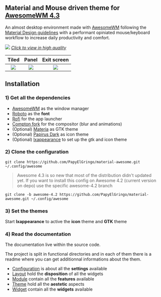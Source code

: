 ## Material and Mouse driven theme for [AwesomeWM 4.3](https://awesomewm.org/)

An almost desktop environment made with [AwesomeWM](https://awesomewm.org/) following the
[Material Design guidelines](https://material.io) with a performant opiniated mouse/keyboard
workflow to increase daily productivity and comfort.

[![](./theme/PapyElGringo-theme/demo.gif?raw=true)](https://www.reddit.com/r/unixporn/comments/anp51q/awesome_material_awesome_workflow/)
_[Click to view in high quality](https://www.reddit.com/r/unixporn/comments/anp51q/awesome_material_awesome_workflow/)_

|                Tiled                 |                Panel                 |             Exit screen              |
| :----------------------------------: | :----------------------------------: | :----------------------------------: |
| ![](https://i.imgur.com/fELCtep.png) | ![](https://i.imgur.com/7IthpQS.png) | ![](https://i.imgur.com/rcKOLYQ.png) |

## Installation

### 1) Get all the dependencies

- [AwesomeWM](https://awesomewm.org/) as the window manager
- [Roboto](https://fonts.google.com/specimen/Roboto) as the **font**
- [Rofi](https://github.com/DaveDavenport/rofi) for the app launcher
- [Compton fork](https://github.com/tryone144/compton) for the compositor (blur and animations)
- (Optional) [Materia](https://github.com/nana-4/materia-theme) as GTK theme
- (Optional) [Papirus Dark](https://github.com/PapirusDevelopmentTeam/papirus-icon-theme) as icon
  theme
- (Optional) [lxappearance](https://sourceforge.net/projects/lxde/files/LXAppearance/) to set up the
  gtk and icon theme

### 2) Clone the configuration

```
git clone https://github.com/PapyElGringo/material-awesome.git ~/.config/awesome
```

> Awesome 4.3 is so new that most of the distribution didn't updated yet. If you want to install
> this config on Awesome 4.2 (current version on depo) use the specific awesome-4.2 branch

```
git clone -b awesome-4.2 https://github.com/PapyElGringo/material-awesome.git ~/.config/awesome
```

### 3) Set the themes

Start **lxappearance** to active the **icon** theme and **GTK** theme

### 4) Read the documentation

The documentation live within the source code.

The project is split in functional directories and in each of them there is a readme where you can
get additionnal informations about the them.

- [Configuration](./configuration) is about all the **settings** available
- [Layout](./layout) hold the **disposition** of all the widgets
- [Module](./module) contain all the **features** available
- [Theme](./theme) hold all the **aestetic** aspects
- [Widget](./widget) contain all the **widgets** available
